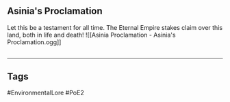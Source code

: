 ## Asinia's Proclamation
Let this be a testament for all time. The Eternal Empire stakes claim over this land, both in life and death!
![[Asinia Proclamation - Asinia's Proclamation.ogg]]

##
---
## Tags
#EnvironmentalLore 
#PoE2